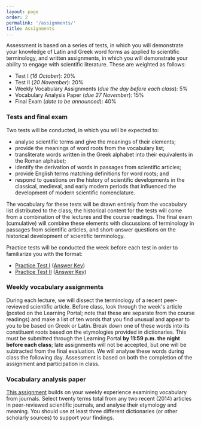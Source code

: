 ```yaml
---
layout: page
order: 2
permalink: '/assignments/'
title: Assignments
...
```


Assessment is based on a series of tests, in which you will demonstrate your knowledge of Latin and Greek word forms as applied to scientific terminology, and written assignments, in which you will demonstrate your ability to engage with scientific literature. These are weighted as follows:

- Test I (*16 October*): 20%
- Test II (*20 November*): 20%
- Weekly Vocabulary Assignments (*due the day before each class*): 5%
- Vocabulary Analysis Paper (*due 27 November*): 15%
- Final Exam (*date to be announced*): 40%

### Tests and final exam

Two tests will be conducted, in which you will be expected to:

- analyse scientific terms and give the meanings of their elements;
- provide the meanings of word roots from the vocabulary list;
- transliterate words written in the Greek alphabet into their equivalents in the Roman alphabet;
- identify the derivation of words in passages from scientific articles;
- provide English terms matching definitions for word roots; and
- respond to questions on the history of scientific developments in the classical, medieval, and early modern periods that influenced the development of modern scientific nomenclature.

The vocabulary for these tests will be drawn entirely from the vocabulary list distributed to the class; the historical content for the tests will come from a combination of the lectures and the course readings. The final exam (cumulative) will combine these elements with discussions of terminology in passages from scientific articles, and short-answer questions on the historical development of scientific terminology.

Practice tests will be conducted the week before each test in order to familiarize you with the format:

- [Practice Test I](practice-test-1.pdf) ([Answer Key](practice-test-1-answer-key.pdf))
- [Practice Test II](practice-test-2.pdf) ([Answer Key](practice-test-2-answer-key.pdf))

### Weekly vocabulary assignments

During each lecture, we will dissect the terminology of a recent peer-reviewed scientific article. Before class, look through the week's article (posted on the Learning Portal; note that these are separate from the course readings) and make a list of ten words that you find unusual and appear to you to be based on Greek or Latin. Break down one of these words into its constituent roots based on the etymologies provided in dictionaries. This must be submitted through the Learning Portal **by 11:59 p.m. the night before each class**; late assignments will not be accepted, but one will be subtracted from the final evaluation. We will analyse these words during class the following day. Assessment is based on both the completion of the assignment and participation in class.

### Vocabulary analysis paper

[This assignment](vocabulary-analysis-paper/) builds on your weekly experience examining vocabulary from journals. Select twenty terms total from any two recent (2014) articles in peer-reviewed scientific journals, and analyse their etymology and meaning. You should use at least three different dictionaries (or other scholarly sources) to support your findings.